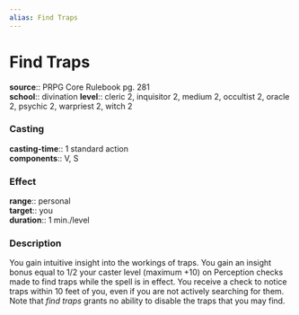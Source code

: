```yaml
---
alias: Find Traps
---
```


# Find Traps 

**source**:: PRPG Core Rulebook pg. 281  
**school**:: divination
**level**:: cleric 2, inquisitor 2, medium 2, occultist 2, oracle 2, psychic 2, warpriest 2, witch 2

### Casting 

**casting-time**:: 1 standard action  
**components**:: V, S

### Effect 

**range**:: personal  
**target**:: you  
**duration**:: 1 min./level

### Description 

You gain intuitive insight into the workings of traps. You gain an insight bonus equal to 1/2 your caster level (maximum +10) on Perception checks made to find traps while the spell is in effect. You receive a check to notice traps within 10 feet of you, even if you are not actively searching for them. Note that *find traps* grants no ability to disable the traps that you may find.
